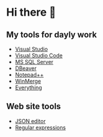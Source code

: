# Hi there 👋

## My tools for dayly work

- [Visual Studio](https://visualstudio.microsoft.com/de/vs/community/)
- [Visual Studio Code](https://code.visualstudio.com/)
- [MS SQL Server](https://www.microsoft.com/de-de/sql-server/sql-server-downloads)
- [DBeaver](https://dbeaver.io/download/)
- [Notepad++](https://notepad-plus-plus.org/downloads/)
- [WinMerge](https://winmerge.org/downloads/)
- [Everything](https://www.voidtools.com/downloads/)

## Web site tools

- [JSON editor](https://jsoneditoronline.org/)
- [Regular expressions](https://regex101.com/)

<!--
**ohainz/ohainz** is a ✨ _special_ ✨ repository because its `README.md` (this file) appears on your GitHub profile.

Here are some ideas to get you started:

- 🔭 I’m currently working on ...
- 🌱 I’m currently learning ...
- 👯 I’m looking to collaborate on ...
- 🤔 I’m looking for help with ...
- 💬 Ask me about ...
- 📫 How to reach me: ...
- 😄 Pronouns: ...
- ⚡ Fun fact: ...
-->

